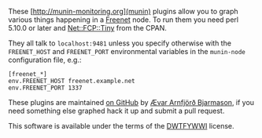 These [http://munin-monitoring.org](munin) plugins allow you to graph
various things happening in a [Freenet](http://freenetproject.org/)
node. To run them you need perl 5.10.0 or later and
[Net::FCP::Tiny](http://search.cpan.org/dist/Net-FCP-Tiny/) from the
CPAN.

They all talk to `localhost:9481` unless you specify otherwise with
the `FREENET_HOST` and `FREENET_PORT` environmental variables in the
`munin-node` configuration file, e.g.:

    [freenet_*]
    env.FREENET_HOST freenet.example.net
    env.FREENET_PORT 1337

These plugins are maintained
[on GitHub](http://github.com/avar/munin-plugin-freenet) by
[Ævar Arnfjörð Bjarmason](http://github.com/avar/munin-plugin-freenet),
if you need something else graphed hack it up and submit a pull
request.

This software is available under the terms of the
[DWTFYWWI](http://github.com/avar/DWTFYWWI/blob/master/DWTFYWWI)
license.
